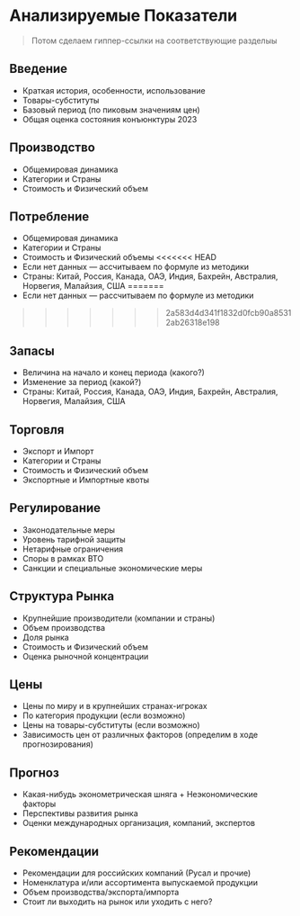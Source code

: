 # Анализируемые Показатели

> Потом сделаем гиппер-ссылки на соответствующие разделыы

## Введение
- Краткая история, особенности, использование
- Товары-субституты
- Базовый период (по пиковым значениям цен)
- Общая оценка состояния конъюнктуры 2023

## Производство
- Общемировая динамика
- Категории и Страны
- Стоимость и Физический объем

## Потребление
- Общемировая динамика
- Категории и Страны
- Стоимость и Физический объемы
<<<<<<< HEAD
- Если нет данных — ассчитываем по формуле из методики
- Страны: Китай, Россия, Канада, ОАЭ, Индия, Бахрейн, Австралия, Норвегия, Малайзия, США
=======
- Если нет данных — рассчитываем по формуле из методики
>>>>>>> 2a583d4d341f1832d0fcb90a85312ab26318e198

## Запасы
- Величина на начало и конец периода (какого?)
- Изменение за период (какой?)
- Страны: Китай, Россия, Канада, ОАЭ, Индия, Бахрейн, Австралия, Норвегия, Малайзия, США

## Торговля
- Экспорт и Импорт
- Категории и Страны
- Стоимость и Физический объем
- Экспортные и Импортные квоты

## Регулирование
- Законодательные меры
- Уровень тарифной защиты
- Нетарифные ограничения
- Споры в рамках ВТО
- Санкции и специальные экономические меры

## Структура Рынка
- Крупнейшие производители (компании и страны)
- Объем производства
- Доля рынка
- Стоимость и Физический объем
- Оценка рыночной концентрации

## Цены
- Цены по миру и в крупнейших странах-игроках
- По категория продукции (если возможно)
- Цены на товары-субституты (если возможно)
- Зависимость цен от различных факторов (определим в ходе прогнозирования)

## Прогноз
- Какая-нибудь эконометрическая шняга + Неэкономические факторы
- Перспективы развития рынка
- Оценки международных организация, компаний, экспертов

## Рекомендации
- Рекомендации для российских компаний (Русал и прочие)
- Номенклатура и/или ассортимента выпускаемой
продукции
- Объем производства/экспорта/импорта
- Стоит ли выходить на рынок или уходить с него?
